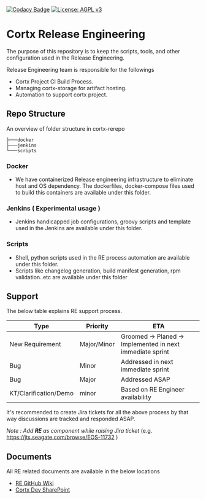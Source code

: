 [![Codacy Badge](https://app.codacy.com/project/badge/Grade/edb2670e6aa24aeb899c496c15b596c9)](https://www.codacy.com?utm_source=github.com&amp;utm_medium=referral&amp;utm_content=Seagate/cortx-re&amp;utm_campaign=Badge_Grade) [![License: AGPL v3](https://img.shields.io/badge/License-AGPL%20v3-blue.svg)](https://github.com/Seagate/cortx-re/blob/main/LICENSE)

# Cortx Release Engineering
The purpose of this repository is to keep the scripts, tools, and other configuration used in the Release Engineering. 

Release Engineering team is responsible for the followings

-   Cortx Project CI Build Process.
-   Managing cortx-storage for artifact hosting.
-   Automation to support cortx project.

## Repo Structure

An overview of folder structure in cortx-rerepo
```console
├───docker
├───jenkins
└───scripts
```
### Docker
-   We have containerized Release engineering infrastructure to eliminate host and OS dependency. The dockerfiles, docker-compose files used to build this containers are available under this folder.

### Jenkins ( Experimental usage )
-   Jenkins handicapped job configurations, groovy scripts and template used in the Jenkins are available under this folder.

### Scripts
-   Shell, python scripts used in the RE process automation are available under this folder.
-   Scripts like changelog generation, build manifest generation, rpm validation..etc  are available under this folder

## Support
The below table explains  RE support process.

| Type                      |  Priority     | ETA                                                       |
|---------------------------|---------------|-----------------------------------------------------------|
| New Requirement           | Major/Minor   | Groomed -> Planed -> Implemented in next immediate sprint |
| Bug                       | Minor         | Addressed in next immediate sprint                        |
| Bug                       | Major         | Addressed ASAP                                            |
| KT/Clarification/Demo     | minor         | Based on RE Engineer availability                         |

It's recommended to create Jira tickets for all the above process by that way discussions are tracked and responded ASAP.

_Note : Add **RE** as component while raising Jira ticket_ (e.g. https://jts.seagate.com/browse/EOS-11732 )

## Documents 

All RE related documents are available in the below locations
-   [RE GitHub Wiki](https://github.com/Seagate/cortx-re/wiki)
-   [Cortx Dev SharePoint](https://seagatetechnology-my.sharepoint.com/personal/gowthaman_chinnathambi_seagate_com/_layouts/15/onedrive.aspx?id=%2Fsites%2Fgteamdrv1%2Ftdrive1224%2FShared%20Documents%2FComponents%2FRelease%20Engineering%2FDocumentation&listurl=https%3A%2F%2Fseagatetechnology%2Esharepoint%2Ecom%2Fsites%2Fgteamdrv1%2Ftdrive1224%2FShared%20Documents)
